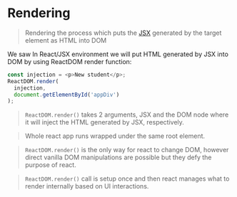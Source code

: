 # Rendering

> Rendering the process which puts the [JSX](./jsx.md) generated by the target element as HTML into DOM

We saw In React/JSX environment we will put HTML generated by JSX into DOM by using ReactDOM render function:

```javascript
const injection = <p>New student</p>;
ReactDOM.render(
  injection,
  document.getElementById('appDiv')
);
```
> ```ReactDOM.render()``` takes 2 arguments, JSX and the DOM node where it will inject the HTML generated by JSX, respectively.

> Whole react app runs wrapped under the same root element.

> ```ReactDOM.render()``` is the only way for react to change DOM, however direct vanilla DOM manipulations are possible but they defy the purpose of react.

> ```ReactDOM.render()``` call is setup once and then react manages what to render internally based on UI interactions.

